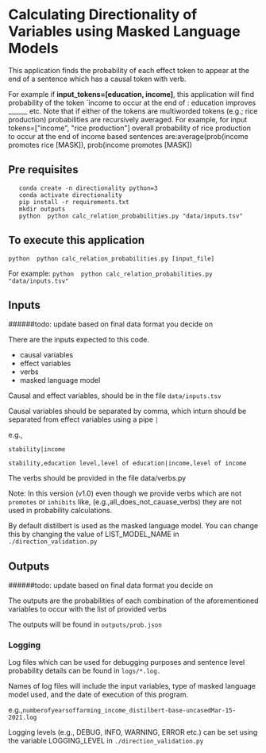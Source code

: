 # Calculating Directionality of Variables using Masked Language Models
This application finds the probability of each effect token to appear at the end of a sentence which has a causal token with verb.

For example if **input_tokens=[education, income]**, this application will
find probability of the token `income to occur at the end of :
        education improves ______ etc.
        Note that if either of the tokens are multiworded tokens (e.g.; rice production) probabilities are recursively
        averaged. For example, for input tokens=["income", "rice production"] overall probability of rice production to
        occur at the end of income based sentences are:average(prob(income promotes rice [MASK]), prob(income promotes [MASK])

## Pre requisites
 ```
    conda create -n directionality python=3
    conda activate directionality
    pip install -r requirements.txt   
    mkdir outputs 
    python  python calc_relation_probabilities.py "data/inputs.tsv"    
```

## To execute this application

`python  python calc_relation_probabilities.py [input_file]`

For example:
 `python  python calc_relation_probabilities.py "data/inputs.tsv"    `
## Inputs
######todo: update based on final data format you decide on

There are the inputs expected to this code. 

- causal variables
- effect variables
- verbs
- masked language model


Causal and effect variables, should be in the file 
`data/inputs.tsv`


Causal variables should be separated by comma, which inturn should be separated from effect variables using a pipe `|`

e.g.,

`stability|income`

`stability,education level,level of education|income,level of income`

The verbs should be provided in the file data/verbs.py

Note: In this version (v1.0) even though we provide verbs which are not
`promotes` or `inhibits` like, (e.g.,all_does_not_cauase_verbs) they are 
not used in probability calculations.

By default distilbert is used as the masked language model. You can change this by changing the value of LIST_MODEL_NAME in `./direction_validation.py`

## Outputs
######todo: update based on final data format you decide on

The outputs are the probabilities of each combination of the aforementioned
variables to occur with the list of provided verbs

The outputs will be found in `outputs/prob.json`

### Logging

Log files which can be used for debugging purposes and sentence level
 probability details can be found in `logs/*.log.`

Names of log files will include the input variables, type of masked language model used,
and the date of execution of this program.

e.g.,`numberofyearsoffarming_income_distilbert-base-uncasedMar-15-2021.log`

Logging levels (e.g., DEBUG, INFO, WARNING, ERROR etc.) can be set using the variable LOGGING_LEVEL in `./direction_validation.py`


